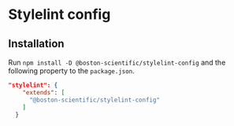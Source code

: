 # Stylelint config

## Installation

Run `npm install -D @boston-scientific/stylelint-config` and the following property to the `package.json`.

```json
"stylelint": {
    "extends": [
      "@boston-scientific/stylelint-config"
    ]
  }
```
